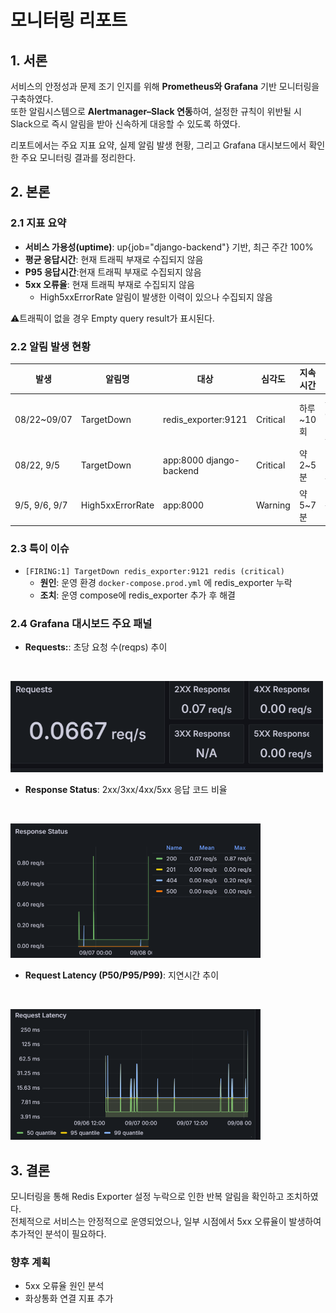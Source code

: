 # 모니터링 리포트

## 1. 서론
서비스의 안정성과 문제 조기 인지를 위해 **Prometheus와 Grafana** 기반 모니터링을 구축하였다.  
또한 알림시스템으로 **Alertmanager–Slack 연동**하여, 설정한 규칙이 위반될 시 Slack으로 즉시 알림을 받아 신속하게 대응할 수 있도록 하였다.

리포트에서는 주요 지표 요약, 실제 알림 발생 현황, 그리고 Grafana 대시보드에서 확인한 주요 모니터링 결과를 정리한다.  



## 2. 본론

### 2.1 지표 요약
- **서비스 가용성(uptime)**: up{job="django-backend"} 기반, 최근 주간 100%
- **평균 응답시간**: 현재 트래픽 부재로 수집되지 않음
- **P95 응답시간**:현재 트래픽 부재로 수집되지 않음
- **5xx 오류율**: 현재 트래픽 부재로 수집되지 않음  
    - High5xxErrorRate 알림이 발생한 이력이 있으나 수집되지 않음
    
⚠️트래픽이 없을 경우 Empty query result가 표시된다.

### 2.2 알림 발생 현황
| 발생  | 알림명 | 대상 | 심각도 | 지속 시간 | 비고 |
|-----------|--------|------|--------|------------|------|
| 08/22~09/07 | TargetDown | redis_exporter:9121 | Critical | 하루 ~10회 | 운영 compose에 redis_exporter 추가 |
| 08/22, 9/5 | TargetDown | app:8000 django-backend | Critical | 약 2~5분 | Django 컨테이너 재시작/배포 중 발생 |
| 9/5, 9/6, 9/7 | High5xxErrorRate | app:8000 | Warning | 약 5~7분 | 원인 미확인 |


### 2.3 특이 이슈
- `[FIRING:1] TargetDown redis_exporter:9121 redis (critical)`  
  - **원인**: 운영 환경 `docker-compose.prod.yml` 에 redis_exporter 누락  
  - **조치**: 운영 compose에 redis_exporter 추가 후 해결  


### 2.4 Grafana 대시보드 주요 패널
  - **Requests:**: 초당 요청 수(reqps) 추이
<br/>
<p align="left">
    <img src="image.png" alt="alt text" width="500"/>   
</p>

  - **Response Status**: 2xx/3xx/4xx/5xx 응답 코드 비율
<br/>
<p align="left">
<img src="image-1.png" alt="alt text" width="400"/>
</p>

  - **Request Latency (P50/P95/P99)**: 지연시간 추이
<br/>
<p align="left">
<img src="image-2.png" alt="alt text" width="400"/>
</p>




## 3. 결론
모니터링을 통해 Redis Exporter 설정 누락으로 인한 반복 알림을 확인하고 조치하였다.  
전체적으로 서비스는 안정적으로 운영되었으나, 일부 시점에서 5xx 오류율이 발생하여 추가적인 분석이 필요하다.

### 향후 계획
- 5xx 오류율 원인 분석 
- 화상통화 연결 지표 추가


